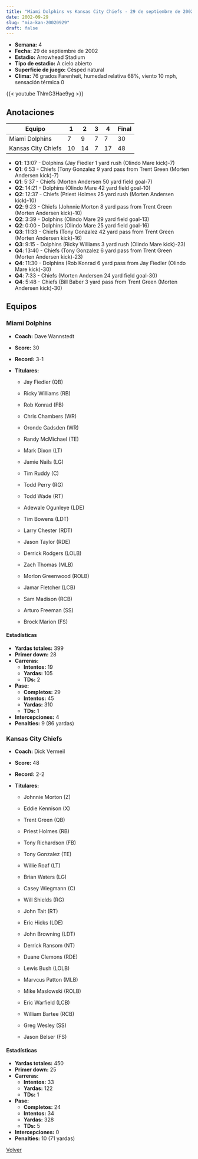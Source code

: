 ```yaml
---
title: "Miami Dolphins vs Kansas City Chiefs - 29 de septiembre de 2002"
date: 2002-09-29
slug: "mia-kan-20020929"
draft: false
---
```


- **Semana:** 4
- **Fecha:** 29 de septiembre de 2002
- **Estadio:** Arrowhead Stadium
- **Tipo de estadio:** A cielo abierto
- **Superficie de juego:** Césped natural
- **Clima:** 76 grados Farenheit, humedad relativa 68%, viento 10 mph, sensación térmica 0


{{< youtube TNmG3Hae9yg >}}


## Anotaciones
| Equipo | 1 | 2 | 3 | 4 | Final |
|--------|---|---|---|---|-------|
| Miami Dolphins  | 7 | 9 | 7 | 7  | 30 |
| Kansas City Chiefs  | 10 | 14 | 7 | 17  | 48 |
- **Q1**: 13:07 - Dolphins (Jay Fiedler 1 yard rush (Olindo Mare kick)-7)
- **Q1**: 6:53 - Chiefs (Tony Gonzalez 9 yard pass from Trent Green (Morten Andersen kick)-7)
- **Q1**: 5:37 - Chiefs (Morten Andersen 50 yard field goal-7)
- **Q2**: 14:21 - Dolphins (Olindo Mare 42 yard field goal-10)
- **Q2**: 12:37 - Chiefs (Priest Holmes 25 yard rush (Morten Andersen kick)-10)
- **Q2**: 9:23 - Chiefs (Johnnie Morton 8 yard pass from Trent Green (Morten Andersen kick)-10)
- **Q2**: 3:39 - Dolphins (Olindo Mare 29 yard field goal-13)
- **Q2**: 0:00 - Dolphins (Olindo Mare 25 yard field goal-16)
- **Q3**: 11:33 - Chiefs (Tony Gonzalez 42 yard pass from Trent Green (Morten Andersen kick)-16)
- **Q3**: 9:15 - Dolphins (Ricky Williams 3 yard rush (Olindo Mare kick)-23)
- **Q4**: 13:40 - Chiefs (Tony Gonzalez 6 yard pass from Trent Green (Morten Andersen kick)-23)
- **Q4**: 11:30 - Dolphins (Rob Konrad 6 yard pass from Jay Fiedler (Olindo Mare kick)-30)
- **Q4**: 7:33 - Chiefs (Morten Andersen 24 yard field goal-30)
- **Q4**: 5:48 - Chiefs (Bill Baber 3 yard pass from Trent Green (Morten Andersen kick)-30)


## Equipos


### Miami Dolphins
* **Coach:** Dave Wannstedt
* **Score:** 30
* **Record:** 3-1
* **Titulares:** 

  * Jay Fiedler (QB) 

  * Ricky Williams (RB) 

  * Rob Konrad (FB) 

  * Chris Chambers (WR) 

  * Oronde Gadsden (WR) 

  * Randy McMichael (TE) 

  * Mark Dixon (LT) 

  * Jamie Nails (LG) 

  * Tim Ruddy (C) 

  * Todd Perry (RG) 

  * Todd Wade (RT) 

  * Adewale Ogunleye (LDE) 

  * Tim Bowens (LDT) 

  * Larry Chester (RDT) 

  * Jason Taylor (RDE) 

  * Derrick Rodgers (LOLB) 

  * Zach Thomas (MLB) 

  * Morlon Greenwood (ROLB) 

  * Jamar Fletcher (LCB) 

  * Sam Madison (RCB) 

  * Arturo Freeman (SS) 

  * Brock Marion (FS) 

#### Estadísticas
* **Yardas totales:** 399
* **Primer down:** 28
* **Carreras:**
  * **Intentos:** 19
  * **Yardas:** 105
  * **TDs:** 2
* **Pase:**
  * **Completos:** 29
  * **Intentos:** 45
  * **Yardas:** 310
  * **TDs:** 1
* **Intercepciones:** 4
* **Penalties:** 9 (86 yardas)

### Kansas City Chiefs
* **Coach:** Dick Vermeil
* **Score:** 48
* **Record:** 2-2
* **Titulares:** 

  * Johnnie Morton (Z) 

  * Eddie Kennison (X) 

  * Trent Green (QB) 

  * Priest Holmes (RB) 

  * Tony Richardson (FB) 

  * Tony Gonzalez (TE) 

  * Willie Roaf (LT) 

  * Brian Waters (LG) 

  * Casey Wiegmann (C) 

  * Will Shields (RG) 

  * John Tait (RT) 

  * Eric Hicks (LDE) 

  * John Browning (LDT) 

  * Derrick Ransom (NT) 

  * Duane Clemons (RDE) 

  * Lewis Bush (LOLB) 

  * Marvcus Patton (MLB) 

  * Mike Maslowski (ROLB) 

  * Eric Warfield (LCB) 

  * William Bartee (RCB) 

  * Greg Wesley (SS) 

  * Jason Belser (FS) 

#### Estadísticas
* **Yardas totales:** 450
* **Primer down:** 25
* **Carreras:**
  * **Intentos:** 33
  * **Yardas:** 122
  * **TDs:** 1
* **Pase:**
  * **Completos:** 24
  * **Intentos:** 34
  * **Yardas:** 328
  * **TDs:** 5
* **Intercepciones:** 0
* **Penalties:** 10 (71 yardas)


[Volver](/historia/2002)
